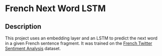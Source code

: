 # French Next Word LSTM

## Description
This project uses an embedding layer and an LSTM to predict the next word in a given French sentence fragment.
It was trained on the [French Twitter Sentiment Analysis](https://www.kaggle.com/datasets/hbaflast/french-twitter-sentiment-analysis) dataset.
